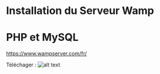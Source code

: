 # Installation du Serveur Wamp
# PHP et MySQL
https://www.wampserver.com/fr/

Téléchager :
![alt text](.img/wamp-download.webp)